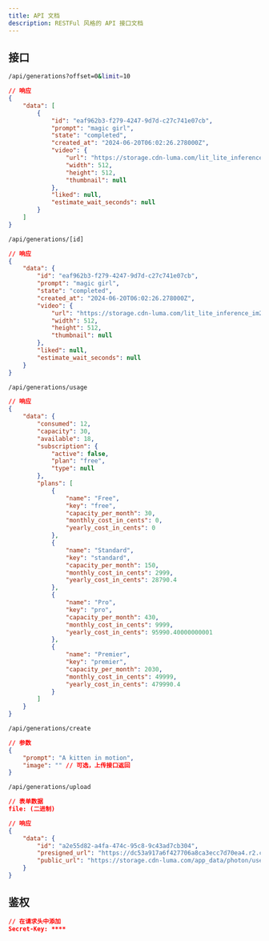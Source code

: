 ```yaml
---
title: API 文档
description: RESTFul 风格的 API 接口文档
---
```


<script>
  import Endpoint from '../lib/components/Endpoints.svelte';
</script>

## 接口

<Endpoint title="列表" method="GET" description="返回所有生成列表">

```bash
/api/generations?offset=0&limit=10
```

<p></p>

```json
// 响应
{
	"data": [
		{
			"id": "eaf962b3-f279-4247-9d7d-c27c741e07cb",
			"prompt": "magic girl",
			"state": "completed",
			"created_at": "2024-06-20T06:02:26.278000Z",
			"video": {
				"url": "https://storage.cdn-luma.com/lit_lite_inference_im2vid_v1.0/7b95bfa3-553d-414d-86a0-2fdabbe033f5/watermarked_video02b0f2004112f449daa417adba5f80b75.mp4",
				"width": 512,
				"height": 512,
				"thumbnail": null
			},
			"liked": null,
			"estimate_wait_seconds": null
		}
	]
}
```

</Endpoint>

<Endpoint title="详情" method="GET" description="获取单个生成详情">

```bash
/api/generations/[id]
```

<p></p>

```json
// 响应
{
	"data": {
		"id": "eaf962b3-f279-4247-9d7d-c27c741e07cb",
		"prompt": "magic girl",
		"state": "completed",
		"created_at": "2024-06-20T06:02:26.278000Z",
		"video": {
			"url": "https://storage.cdn-luma.com/lit_lite_inference_im2vid_v1.0/7b95bfa3-553d-414d-86a0-2fdabbe033f5/watermarked_video02b0f2004112f449daa417adba5f80b75.mp4",
			"width": 512,
			"height": 512,
			"thumbnail": null
		},
		"liked": null,
		"estimate_wait_seconds": null
	}
}
```

</Endpoint>

<Endpoint title="用量" method="GET" description="获取可使用次数">

```bash
/api/generations/usage
```

<p></p>

```json
// 响应
{
	"data": {
		"consumed": 12,
		"capacity": 30,
		"available": 18,
		"subscription": {
			"active": false,
			"plan": "free",
			"type": null
		},
		"plans": [
			{
				"name": "Free",
				"key": "free",
				"capacity_per_month": 30,
				"monthly_cost_in_cents": 0,
				"yearly_cost_in_cents": 0
			},
			{
				"name": "Standard",
				"key": "standard",
				"capacity_per_month": 150,
				"monthly_cost_in_cents": 2999,
				"yearly_cost_in_cents": 28790.4
			},
			{
				"name": "Pro",
				"key": "pro",
				"capacity_per_month": 430,
				"monthly_cost_in_cents": 9999,
				"yearly_cost_in_cents": 95990.40000000001
			},
			{
				"name": "Premier",
				"key": "premier",
				"capacity_per_month": 2030,
				"monthly_cost_in_cents": 49999,
				"yearly_cost_in_cents": 479990.4
			}
		]
	}
}
```

</Endpoint>

<Endpoint title="生成" method="POST" description="生成列表">

```bash
/api/generations/create
```

<p></p>

```json
// 参数
{
	"prompt": "A kitten in motion",
	"image": "" // 可选，上传接口返回
}
```

</Endpoint>

<Endpoint title="上传图片" method="POST" description="上传图片并返回链接">

```bash
/api/generations/upload
```

<p></p>

```json
// 表单数据
file: (二进制)
```

<p></p>

```json
// 响应
{
	"data": {
		"id": "a2e55d82-a4fa-474c-95c8-9c43ad7cb304",
		"presigned_url": "https://dc53a917a6f427706a8ca3ecc7d70ea4.r2.cloudflarestorage.com/ai-lumalabs-storage/app_data/photon/user_uploads/3b700293-f1a7-4432-83f2-7e18e2f69b1f/a2e55d82-a4fa-474c-95c8-9c43ad7cb304_image_file.jpg?X-Amz-Algorithm=AWS4-HMAC-SHA256&X-Amz-Credential=60bf44f30d45b472f9dd032de33e15d1%2F20240624%2Fauto%2Fs3%2Faws4_request&X-Amz-Date=20240624T032938Z&X-Amz-Expires=86400&X-Amz-SignedHeaders=host&X-Amz-Signature=1156531d48ec63f8444676fef9455faab9acd92d764caf1aa94e74e4d142130b",
		"public_url": "https://storage.cdn-luma.com/app_data/photon/user_uploads/3b700293-f1a7-4432-83f2-7e18e2f69b1f/a2e55d82-a4fa-474c-95c8-9c43ad7cb304_image_file.jpg"
	}
}
```

</Endpoint>

## 鉴权

<Endpoint title="请求密钥" description="接口请求鉴权">

```json
// 在请求头中添加
Secret-Key: ****
```
</Endpoint>
